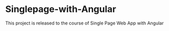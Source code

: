 # Singlepage-with-Angular
This project is released to the course of Single Page Web App with Angular
